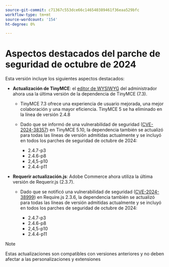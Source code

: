 ```yaml
---
source-git-commit: c71367c553dce66c146540389461f36eaa529bfc
workflow-type: tm+mt
source-wordcount: '154'
ht-degree: 0%

---
```

# Aspectos destacados del parche de seguridad de octubre de 2024

Esta versión incluye los siguientes aspectos destacados:

* **Actualización de TinyMCE**: el [editor de WYSIWYG](https://experienceleague.adobe.com/es/docs/commerce-admin/content-design/wysiwyg/editor) del administrador ahora usa la última versión de la dependencia de TinyMCE (7.3&#x200B;).

   * TinyMCE 7.3 ofrece una experiencia de usuario mejorada, una mejor colaboración y una mayor eficiencia. TinyMCE 5 se ha eliminado en la línea de versión 2.4.8&#x200B;

   * Dado que se informó de una vulnerabilidad de seguridad ([CVE-2024-38357](https://nvd.nist.gov/vuln/detail/CVE-2024-38357)) en TinyMCE 5.10, la dependencia también se actualizó para todas las líneas de versión admitidas actualmente y se incluyó en todos los parches de seguridad de octubre de 2024:

      * 2.4.7-p3
      * 2.4.6-p8
      * 2,4,5-p10
      * 2.4.4-p11

* **Requerir actualización.js**: Adobe Commerce ahora utiliza la última versión de Requerir.js (2.3.7).

   * Dado que se notificó una vulnerabilidad de seguridad ([CVE-2024-38999](https://nvd.nist.gov/vuln/detail/CVE-2024-38999)) en Require.js 2.3.6, la dependencia también se actualizó para todas las líneas de versión admitidas actualmente y se incluyó en todos los parches de seguridad de octubre de 2024:

      * 2.4.7-p3
      * 2.4.6-p8
      * 2,4,5-p10
      * 2.4.4-p11

>[!NOTE]
>
>Estas actualizaciones son compatibles con versiones anteriores y no deben afectar a las personalizaciones y extensiones&#x200B;
